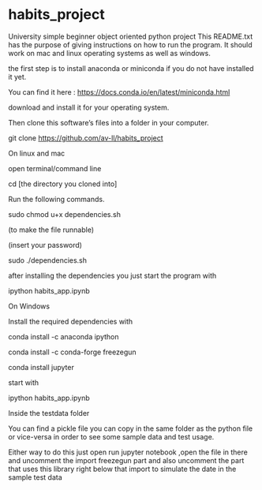 # habits_project
University simple beginner object oriented python project
This README.txt has the purpose of giving instructions on how to run the program. It should work on mac and linux operating systems as well as windows.

the first step is to install anaconda or miniconda if you do not have installed it yet.

You can find it here : https://docs.conda.io/en/latest/miniconda.html

download and install it for your operating system.
 
Then clone this software’s files into a folder in your computer.

git clone https://github.com/av-ll/habits_project

On linux and mac 

open terminal/command line

cd [the directory you cloned into]
 
Run the following commands.

sudo chmod u+x dependencies.sh

(to make the file runnable)

(insert your password)

sudo ./dependencies.sh

after installing the dependencies you just start the program with

ipython habits_app.ipynb

On Windows

Install the required dependencies with

conda install -c anaconda ipython

conda install -c conda-forge freezegun

conda install jupyter

start with 

ipython habits_app.ipynb


Inside the testdata folder

 You can find a pickle file you can copy in the same folder as the python file or vice-versa in order to see some sample data and test usage.
 
 Either way to do this just open run jupyter notebook ,open the file in there and uncomment the import freezegun part and also uncomment the part that uses this library right below that import to simulate the date in the sample test data


